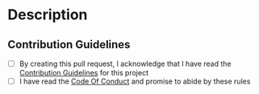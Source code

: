 # Description

<!-- Please describe in a short sentence or bullet points what changes you have made. -->

## Contribution Guidelines

- [ ] By creating this pull request, I acknowledge that I have read the [Contribution Guidelines](https://github.com/nicksp/vscode-tidy-space/blob/main/CONTRIBUTING.md) for this project
- [ ] I have read the [Code Of Conduct](https://github.com/nicksp/.github/blob/main/CODE_OF_CONDUCT.md) and promise to abide by these rules
